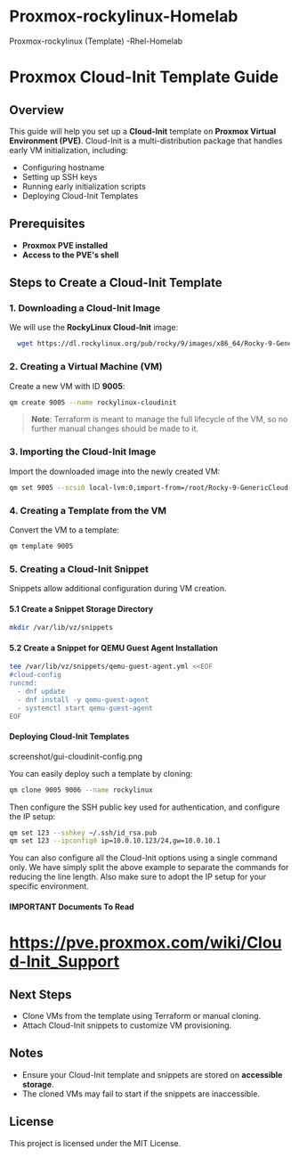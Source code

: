# Proxmox-rockylinux-Homelab
Proxmox-rockylinux (Template) -Rhel-Homelab

# Proxmox Cloud-Init Template Guide

## Overview
This guide will help you set up a **Cloud-Init** template on **Proxmox Virtual Environment (PVE)**. Cloud-Init is a multi-distribution package that handles early VM initialization, including:
- Configuring hostname
- Setting up SSH keys
- Running early initialization scripts
- Deploying Cloud-Init Templates

## Prerequisites
- **Proxmox PVE installed**
- **Access to the PVE's shell**

## Steps to Create a Cloud-Init Template

### 1. Downloading a Cloud-Init Image
We will use the **RockyLinux Cloud-Init** image:
```bash
  wget https://dl.rockylinux.org/pub/rocky/9/images/x86_64/Rocky-9-GenericCloud-Base.latest.x86_64.qcow2
```

### 2. Creating a Virtual Machine (VM)
Create a new VM with ID **9005**:
```bash
qm create 9005 --name rockylinux-cloudinit
```
> **Note**: Terraform is meant to manage the full lifecycle of the VM, so no further manual changes should be made to it.

### 3. Importing the Cloud-Init Image
Import the downloaded image into the newly created VM:
```bash
qm set 9005 --scsi0 local-lvm:0,import-from=/root/Rocky-9-GenericCloud-Base.latest.x86_64.qcow2
```

### 4. Creating a Template from the VM
Convert the VM to a template:
```bash
qm template 9005
```

### 5. Creating a Cloud-Init Snippet
Snippets allow additional configuration during VM creation.

#### 5.1 Create a Snippet Storage Directory
```bash
mkdir /var/lib/vz/snippets
```

#### 5.2 Create a Snippet for QEMU Guest Agent Installation
```bash
tee /var/lib/vz/snippets/qemu-guest-agent.yml <<EOF
#cloud-config
runcmd:
  - dnf update
  - dnf install -y qemu-guest-agent
  - systemctl start qemu-guest-agent
EOF
```

#### Deploying Cloud-Init Templates
screenshot/gui-cloudinit-config.png

You can easily deploy such a template by cloning:

```bash
qm clone 9005 9006 --name rockylinux
```

Then configure the SSH public key used for authentication, and configure the IP setup:

```bash
qm set 123 --sshkey ~/.ssh/id_rsa.pub
qm set 123 --ipconfig0 ip=10.0.10.123/24,gw=10.0.10.1
```

You can also configure all the Cloud-Init options using a single command only. We have simply split the above example to separate the commands for reducing the line length. Also make sure to adopt the IP setup for your specific environment.

#### IMPORTANT Documents To Read


 https://pve.proxmox.com/wiki/Cloud-Init_Support
=
## Next Steps
- Clone VMs from the template using Terraform or manual cloning.
- Attach Cloud-Init snippets to customize VM provisioning.

## Notes
- Ensure your Cloud-Init template and snippets are stored on **accessible storage**.
- The cloned VMs may fail to start if the snippets are inaccessible.

## License
This project is licensed under the MIT License.


